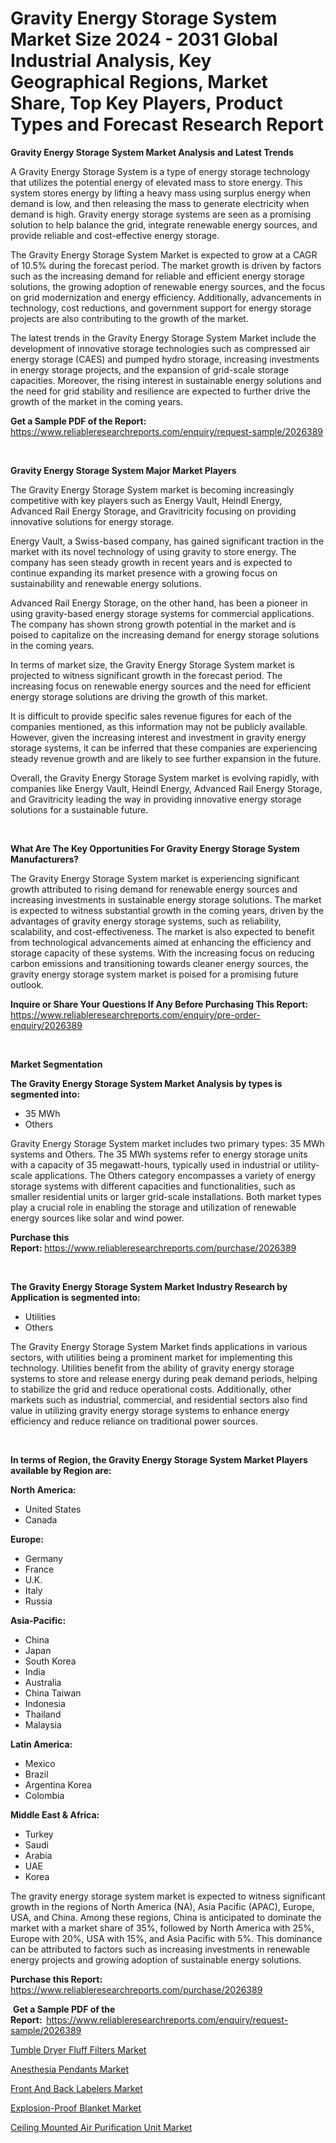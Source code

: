<p><h1>Gravity Energy Storage System Market Size 2024 - 2031 Global Industrial Analysis, Key Geographical Regions, Market Share, Top Key Players, Product Types and Forecast Research Report</h1></p><p><strong>Gravity Energy Storage System Market Analysis and Latest Trends</strong></p>
<p><p>A Gravity Energy Storage System is a type of energy storage technology that utilizes the potential energy of elevated mass to store energy. This system stores energy by lifting a heavy mass using surplus energy when demand is low, and then releasing the mass to generate electricity when demand is high. Gravity energy storage systems are seen as a promising solution to help balance the grid, integrate renewable energy sources, and provide reliable and cost-effective energy storage.</p><p>The Gravity Energy Storage System Market is expected to grow at a CAGR of 10.5% during the forecast period. The market growth is driven by factors such as the increasing demand for reliable and efficient energy storage solutions, the growing adoption of renewable energy sources, and the focus on grid modernization and energy efficiency. Additionally, advancements in technology, cost reductions, and government support for energy storage projects are also contributing to the growth of the market.</p><p>The latest trends in the Gravity Energy Storage System Market include the development of innovative storage technologies such as compressed air energy storage (CAES) and pumped hydro storage, increasing investments in energy storage projects, and the expansion of grid-scale storage capacities. Moreover, the rising interest in sustainable energy solutions and the need for grid stability and resilience are expected to further drive the growth of the market in the coming years.</p></p>
<p><strong>Get a Sample PDF of the Report:&nbsp;</strong> <a href="https://www.reliableresearchreports.com/enquiry/request-sample/2026389">https://www.reliableresearchreports.com/enquiry/request-sample/2026389</a></p>
<p>&nbsp;</p>
<p><strong>Gravity Energy Storage System Major Market Players</strong></p>
<p><p>The Gravity Energy Storage System market is becoming increasingly competitive with key players such as Energy Vault, Heindl Energy, Advanced Rail Energy Storage, and Gravitricity focusing on providing innovative solutions for energy storage.</p><p>Energy Vault, a Swiss-based company, has gained significant traction in the market with its novel technology of using gravity to store energy. The company has seen steady growth in recent years and is expected to continue expanding its market presence with a growing focus on sustainability and renewable energy solutions.</p><p>Advanced Rail Energy Storage, on the other hand, has been a pioneer in using gravity-based energy storage systems for commercial applications. The company has shown strong growth potential in the market and is poised to capitalize on the increasing demand for energy storage solutions in the coming years.</p><p>In terms of market size, the Gravity Energy Storage System market is projected to witness significant growth in the forecast period. The increasing focus on renewable energy sources and the need for efficient energy storage solutions are driving the growth of this market.</p><p>It is difficult to provide specific sales revenue figures for each of the companies mentioned, as this information may not be publicly available. However, given the increasing interest and investment in gravity energy storage systems, it can be inferred that these companies are experiencing steady revenue growth and are likely to see further expansion in the future. </p><p>Overall, the Gravity Energy Storage System market is evolving rapidly, with companies like Energy Vault, Heindl Energy, Advanced Rail Energy Storage, and Gravitricity leading the way in providing innovative energy storage solutions for a sustainable future.</p></p>
<p>&nbsp;</p>
<p><strong>What Are The Key Opportunities For Gravity Energy Storage System Manufacturers?</strong></p>
<p><p>The Gravity Energy Storage System market is experiencing significant growth attributed to rising demand for renewable energy sources and increasing investments in sustainable energy storage solutions. The market is expected to witness substantial growth in the coming years, driven by the advantages of gravity energy storage systems, such as reliability, scalability, and cost-effectiveness. The market is also expected to benefit from technological advancements aimed at enhancing the efficiency and storage capacity of these systems. With the increasing focus on reducing carbon emissions and transitioning towards cleaner energy sources, the gravity energy storage system market is poised for a promising future outlook.</p></p>
<p><strong>Inquire or Share Your Questions If Any Before Purchasing This Report:</strong> <a href="https://www.reliableresearchreports.com/enquiry/pre-order-enquiry/2026389">https://www.reliableresearchreports.com/enquiry/pre-order-enquiry/2026389</a></p>
<p>&nbsp;</p>
<p><strong>Market Segmentation</strong></p>
<p><strong>The Gravity Energy Storage System Market Analysis by types is segmented into:</strong></p>
<p><ul><li>35 MWh</li><li>Others</li></ul></p>
<p><p>Gravity Energy Storage System market includes two primary types: 35 MWh systems and Others. The 35 MWh systems refer to energy storage units with a capacity of 35 megawatt-hours, typically used in industrial or utility-scale applications. The Others category encompasses a variety of energy storage systems with different capacities and functionalities, such as smaller residential units or larger grid-scale installations. Both market types play a crucial role in enabling the storage and utilization of renewable energy sources like solar and wind power.</p></p>
<p><strong>Purchase this Report:&nbsp;</strong><a href="https://www.reliableresearchreports.com/purchase/2026389">https://www.reliableresearchreports.com/purchase/2026389</a></p>
<p>&nbsp;</p>
<p><strong>The Gravity Energy Storage System Market Industry Research by Application is segmented into:</strong></p>
<p><ul><li>Utilities</li><li>Others</li></ul></p>
<p><p>The Gravity Energy Storage System Market finds applications in various sectors, with utilities being a prominent market for implementing this technology. Utilities benefit from the ability of gravity energy storage systems to store and release energy during peak demand periods, helping to stabilize the grid and reduce operational costs. Additionally, other markets such as industrial, commercial, and residential sectors also find value in utilizing gravity energy storage systems to enhance energy efficiency and reduce reliance on traditional power sources.</p></p>
<p>&nbsp;</p>
<p><strong>In terms of Region, the Gravity Energy Storage System Market Players available by Region are:</strong></p>
<p>
    <p> <strong> North America: </strong>
        <ul>
            <li>United States</li>
            <li>Canada</li>
        </ul>
        </p> 
    <p> <strong> Europe: </strong>
        <ul>
            <li>Germany</li>
            <li>France</li>
            <li>U.K.</li>
            <li>Italy</li>
            <li>Russia</li>
        </ul>
        </p> 
    <p> <strong> Asia-Pacific: </strong>
        <ul>
            <li>China</li>
            <li>Japan</li>
            <li>South Korea</li>
            <li>India</li>
            <li>Australia</li>
            <li>China Taiwan</li>
            <li>Indonesia</li>
            <li>Thailand</li>
            <li>Malaysia</li>
        </ul>
        </p> 
    <p> <strong> Latin America: </strong>
        <ul>
            <li>Mexico</li>
            <li>Brazil</li>
            <li>Argentina Korea</li>
            <li>Colombia</li>
        </ul>
        </p> 
    <p> <strong> Middle East & Africa: </strong>
        <ul>
            <li>Turkey</li>
            <li>Saudi</li>
            <li>Arabia</li>
            <li>UAE</li>
            <li>Korea</li>
        </ul>
    </p>
    </p>
<p><p>The gravity energy storage system market is expected to witness significant growth in the regions of North America (NA), Asia Pacific (APAC), Europe, USA, and China. Among these regions, China is anticipated to dominate the market with a market share of 35%, followed by North America with 25%, Europe with 20%, USA with 15%, and Asia Pacific with 5%. This dominance can be attributed to factors such as increasing investments in renewable energy projects and growing adoption of sustainable energy solutions.</p></p>
<p><strong>Purchase this Report: </strong><a href="https://www.reliableresearchreports.com/purchase/2026389">https://www.reliableresearchreports.com/purchase/2026389</a></p>
<p>&nbsp;<strong>Get a Sample PDF of the Report:&nbsp;&nbsp;</strong><a href="https://www.reliableresearchreports.com/enquiry/request-sample/2026389">https://www.reliableresearchreports.com/enquiry/request-sample/2026389</a></p>
<p><strong></strong></p>
<p><p><a href="https://woozy-pyroraptor-a1f.notion.site/Tumble-Dryer-Fluff-Filters-Market-Offer-Valuable-Insights-into-Market-Size-Market-Share-Market-Tre-4fd78bb4dfc64e7a88d9f50dc093e710">Tumble Dryer Fluff Filters Market</a></p><p><a href="https://rainy-horn-d69.notion.site/Insights-into-Anesthesia-Pendants-Market-Size-Analysing-Market-Share-Trends-and-Growth-from-2024--a174b2c967074eba9d26f60941fe930a">Anesthesia Pendants Market</a></p><p><a href="https://rainy-horn-d69.notion.site/Front-And-Back-Labelers-Market-Insights-Market-Players-and-Forecast-Till-2031-9ca8e49e5c594a4d8239c7b205ed8120">Front And Back Labelers Market</a></p><p><a href="https://view.publitas.com/reportprime-1/explosion-proof-blanket-market-research-report-unlocks-analysis-on-the-market-financial-status-market-size-and-market-revenue-upto-2031/">Explosion-Proof Blanket Market</a></p><p><a href="https://view.publitas.com/reportprime-1/ceiling-mounted-air-purification-unit-market-insights-market-players-and-forecast-till-2031/">Ceiling Mounted Air Purification Unit Market</a></p></p>